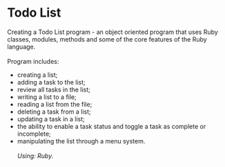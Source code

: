 # Todo List
Creating a Todo List program - an object oriented program that uses Ruby classes, modules, methods and some of the core features of the Ruby language.
<br/><br/>
Program includes:
- creating a list;
- adding a task to the list;
- review all tasks in the list;
- writing a list to a file;
- reading a list from the file;
- deleting a task from a list;
- updating a task in a list;
- the ability to enable a task status and toggle a task as complete or incomplete;
- manipulating the list through a menu system. 
<br/><br/>
<i>Using: Ruby.</i>
